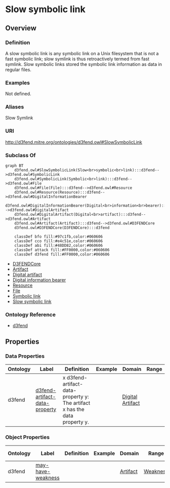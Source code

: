 # Slow symbolic link

## Overview

### Definition
A slow symbolic link is any symbolic link on a Unix filesystem that is not a fast symbolic link; slow symlink is thus retroactively termed from fast symlink.  Slow symbolic links stored the symbolic link information as data in regular files.

### Examples
Not defined.

### Aliases
Slow Symlink

### URI
http://d3fend.mitre.org/ontologies/d3fend.owl#SlowSymbolicLink

### Subclass Of
```mermaid
graph BT
    d3fend.owl#SlowSymbolicLink(Slow<br>symbolic<br>link):::d3fend-->d3fend.owl#SymbolicLink
    d3fend.owl#SymbolicLink(Symbolic<br>link):::d3fend-->d3fend.owl#File
    d3fend.owl#File(File):::d3fend-->d3fend.owl#Resource
    d3fend.owl#Resource(Resource):::d3fend-->d3fend.owl#DigitalInformationBearer
    d3fend.owl#DigitalInformationBearer(Digital<br>information<br>bearer):::d3fend-->d3fend.owl#DigitalArtifact
    d3fend.owl#DigitalArtifact(Digital<br>artifact):::d3fend-->d3fend.owl#Artifact
    d3fend.owl#Artifact(Artifact):::d3fend-->d3fend.owl#D3FENDCore
    d3fend.owl#D3FENDCore(D3FENDCore):::d3fend
    
    classDef bfo fill:#97c1fb,color:#060606
    classDef cco fill:#e4c51e,color:#060606
    classDef abi fill:#48DD82,color:#060606
    classDef attack fill:#FF0000,color:#060606
    classDef d3fend fill:#FF0000,color:#060606
```

- [D3FENDCore](/docs/ontology/reference/model/D3FENDCore/D3FENDCore.md)
- [Artifact](/docs/ontology/reference/model/D3FENDCore/Artifact/Artifact.md)
- [Digital artifact](/docs/ontology/reference/model/D3FENDCore/Artifact/Digital%20artifact/Digital%20artifact.md)
- [Digital information bearer](/docs/ontology/reference/model/D3FENDCore/Artifact/Digital%20artifact/Digital%20information%20bearer/Digital%20information%20bearer.md)
- [Resource](/docs/ontology/reference/model/D3FENDCore/Artifact/Digital%20artifact/Digital%20information%20bearer/Resource/Resource.md)
- [File](/docs/ontology/reference/model/D3FENDCore/Artifact/Digital%20artifact/Digital%20information%20bearer/Resource/File/File.md)
- [Symbolic link](/docs/ontology/reference/model/D3FENDCore/Artifact/Digital%20artifact/Digital%20information%20bearer/Resource/File/Symbolic%20link/Symbolic%20link.md)
- [Slow symbolic link](/docs/ontology/reference/model/D3FENDCore/Artifact/Digital%20artifact/Digital%20information%20bearer/Resource/File/Symbolic%20link/Slow%20symbolic%20link/Slow%20symbolic%20link.md)


### Ontology Reference
- [d3fend](http://d3fend.mitre.org/ontologies/d3fend.owl#)

## Properties
### Data Properties
| Ontology | Label | Definition | Example | Domain | Range |
|----------|-------|------------|---------|--------|-------|
| d3fend | [d3fend-artifact-data-property](http://d3fend.mitre.org/ontologies/d3fend.owl#d3fend-artifact-data-property) | x d3fend-artifact-data-property y: The artifact x has the data property y. |  | [Digital Artifact](/docs/ontology/reference/model/D3FENDCore/Artifact/Digital%20artifact/Digital%20artifact.md) | []() |

### Object Properties
| Ontology | Label | Definition | Example | Domain | Range | Inverse Of |
|----------|-------|------------|---------|--------|-------|------------|
| d3fend | [may-have-weakness](http://d3fend.mitre.org/ontologies/d3fend.owl#may-have-weakness) |  |  | [Artifact](/docs/ontology/reference/model/D3FENDCore/Artifact/Artifact.md) | [Weakness](/docs/ontology/reference/model/D3FENDCore/Weakness/Weakness.md) | []() |

